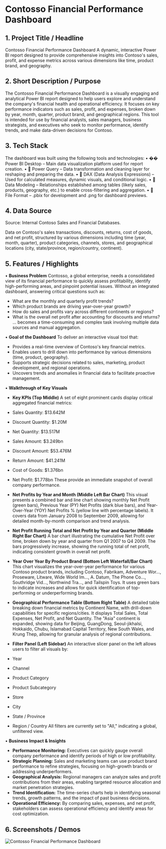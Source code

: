# Contosso Financial Performance Dashboard

## 1. Project Title / Headline
Contosso Financial Performance Dashboard
A dynamic, interactive Power BI report designed to provide comprehensive insights into Contoso's sales, profit, and expense metrics across various dimensions like time, product brand, and geography.

## 2. Short Description / Purpose
The Contosso Financial Performance Dashboard is a visually engaging and analytical Power BI report designed to help users explore and understand the company's financial health and operational efficiency. It focuses on key performance indicators such as sales, profit, and expenses, broken down by year, month, quarter, product brand, and geographical regions. This tool is intended for use by financial analysts, sales managers, business strategists, and executives who seek to monitor performance, identify trends, and make data-driven decisions for Contoso.

## 3. Tech Stack
The dashboard was built using the following tools and technologies:
• �� Power BI Desktop – Main data visualization platform used for report creation.
• 📂 Power Query – Data transformation and cleaning layer for reshaping and preparing the data.
• 🧠 DAX (Data Analysis Expressions) – Used for calculated measures, dynamic visuals, and conditional logic.
• 📝 Data Modeling – Relationships established among tables (likely sales, products, geography, etc.) to enable cross-filtering and aggregation.
• 📁 File Format – .pbix for development and .png for dashboard previews.

## 4. Data Source
Source: Internal Contoso Sales and Financial Databases.

Data on Contoso's sales transactions, discounts, returns, cost of goods, and net profit, structured by various dimensions including time (year, month, quarter), product categories, channels, stores, and geographical locations (city, state/province, region/country, continent).

## 5. Features / Highlights

• **Business Problem**
Contosso, a global enterprise, needs a consolidated view of its financial performance to quickly assess profitability, identify high-performing areas, and pinpoint potential issues. Without an integrated dashboard, answering critical questions such as:
- What are the monthly and quarterly profit trends?
- Which product brands are driving year-over-year growth?
- How do sales and profits vary across different continents or regions?
- What is the overall net profit after accounting for discounts and returns?
... becomes a time-consuming and complex task involving multiple data sources and manual aggregation.

• **Goal of the Dashboard**
To deliver an interactive visual tool that:
- Provides a real-time overview of Contoso's key financial metrics.
- Enables users to drill down into performance by various dimensions (time, product, geography).
- Supports strategic decisions related to sales, marketing, product development, and regional operations.
- Uncovers trends and anomalies in financial data to facilitate proactive management.

• **Walkthrough of Key Visuals**

- **Key KPIs (Top Middle)**
A set of eight prominent cards display critical aggregated financial metrics:
- Sales Quantity: $13.642M
- Discount Quantity: $1.20M
- Net Quantity: $13.517M
- Sales Amount: $3.249bn
- Discount Amount: $53.476M
- Return Amount: $41.241M
- Cost of Goods: $1.376bn
- Net Profit: $1.778bn
These provide an immediate snapshot of overall company performance.

- **Net Profits by Year and Month (Middle Left Bar Chart)**
This visual presents a combined bar and line chart showing monthly Net Profit (green bars), Previous Year (PY) Net Profits (dark blue bars), and Year-Over-Year (YOY) Net Profits % (yellow line with percentage labels). It covers data from January 2008 to September 2009, allowing for detailed month-by-month comparison and trend analysis.

- **Net Profit Running Total and Net Profit by Year and Quarter (Middle Right Bar Chart)**
A bar chart illustrating the cumulative Net Profit over time, broken down by year and quarter from Q1 2007 to Q4 2009. The bars progressively increase, showing the running total of net profit, indicating consistent growth in overall net profit.

- **Year Over Year By Product Brand (Bottom Left Waterfall/Bar Chart)**
This chart visualizes the year-over-year performance for various Contoso product brands, including Contoso, Fabrikam, Adventure Wor..., Proseware, Litware, Wide World Im..., A. Datum, The Phone Co..., Southridge Vid..., Northwind Tra..., and Tailspin Toys. It uses green bars to indicate increases and allows for quick identification of top-performing or underperforming brands.

- **Geographical Performance Table (Bottom Right Table)**
A detailed table breaking down financial metrics by Continent Name, with drill-down capabilities for specific regions/cities. It displays Total Sales, Total Expenses, Net Profit, and Net Quantity. The "Asia" continent is expanded, showing data for Beijing, GuangDong, Seoul-jikhalsi, Hokkaido, Chubu, Islamabad Capital Territory, New South Wales, and Krung Thep, allowing for granular analysis of regional contributions.

- **Filter Panel (Left Sidebar)**
An interactive slicer panel on the left allows users to filter all visuals by:
- Year
- Channel
- Product Category
- Product Subcategory
- Store
- City
- State / Province
- Region / Country
All filters are currently set to "All," indicating a global, unfiltered view.

• **Business Impact & Insights**
- **Performance Monitoring:** Executives can quickly gauge overall company performance and identify periods of high or low profitability.
- **Strategic Planning:** Sales and marketing teams can use product brand performance to refine strategies, focusing on high-growth brands or addressing underperformers.
- **Geographical Analysis:** Regional managers can analyze sales and profit contributions from their areas, enabling targeted resource allocation and market penetration strategies.
- **Trend Identification:** The time-series charts help in identifying seasonal trends, growth patterns, and the impact of past business decisions.
- **Operational Efficiency:** By comparing sales, expenses, and net profit, stakeholders can assess operational efficiency and identify areas for cost optimization.

## 6. Screenshots / Demos
![Contosso Financial Performance Dashboard](image.png)
